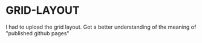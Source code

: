 # GRID-LAYOUT
I had to upload the grid layout. Got a better understanding of the meaning of "published github pages"
